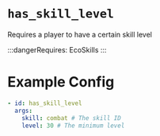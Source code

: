 # `has_skill_level`

Requires a player to have a certain skill level

:::dangerRequires:
EcoSkills
:::

# Example Config
```yaml
- id: has_skill_level
  args:
    skill: combat # The skill ID
    level: 30 # The minimum level
```
